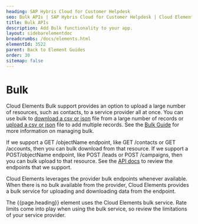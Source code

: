 ```yaml
---
heading: SAP Hybris Cloud for Customer Helpdesk
seo: Bulk APIs | SAP Hybris Cloud for Customer Helpdesk | Cloud Elements API Docs
title: Bulk APIs
description: Add Bulk functionality to your app.
layout: sidebarelementdoc
breadcrumbs: /docs/elements.html
elementId: 3522
parent: Back to Element Guides
order: 30
sitemap: false
---
```


# Bulk

Cloud Elements Bulk support provides an option to upload a large number of resources, such as contacts, to a service provider all at once. You can use bulk to [download a csv or json](../../guides/bulk/download.html) file from a large number of records or [upload a csv or json](../../guides/bulk/upload.html) file to add multiple records. See the [Bulk Guide](../../guides/bulk/index.html) for more information on managing bulk.

If we support a GET /objectName endpoint, like GET /contacts or GET /accounts, then you can bulk download from that resource. If we support a POST/objectName endpoint, like POST /leads or POST /campaigns, then you can bulk upload to that resource. See the [API docs](api-documentation.html) to review the endpoints that we support.

Cloud Elements leverages the provider bulk endpoints whenever available. When there is no bulk available from the provider, Cloud Elements provides a bulk service for uploading and downloading data from the endpoint.

The {{page.heading}} element uses the Cloud Elements bulk service. Rate limits come into play when using the bulk service, so review the limitations of your service provider.
